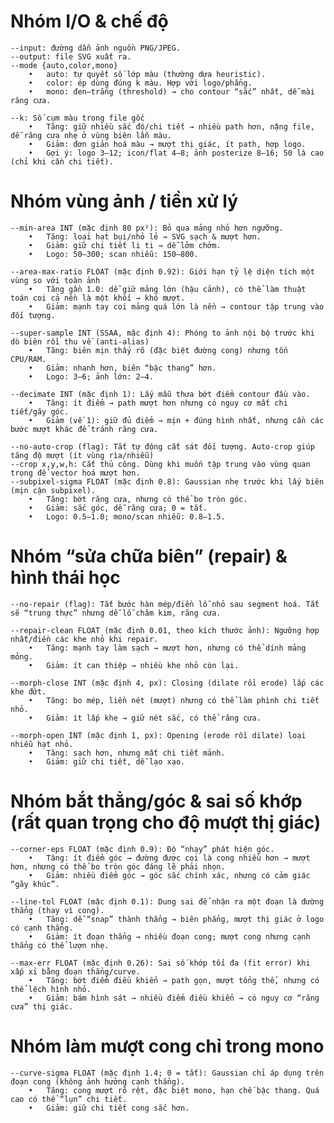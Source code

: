# Nhóm I/O & chế độ
	--input: đường dẫn ảnh nguồn PNG/JPEG.
	--output: file SVG xuất ra.
	--mode {auto,color,mono}
		•	auto: tự quyết số lớp màu (thường dựa heuristic).
		•	color: ép dùng đúng k màu. Hợp với logo/phẳng.
		•	mono: đen–trắng (threshold) → cho contour “sắc” nhất, dễ mài răng cưa.

	--k: Số cụm màu trong file gốc
		•	Tăng: giữ nhiều sắc độ/chi tiết → nhiều path hơn, nặng file, dễ răng cưa nhẹ ở vùng biên lẫn màu.
		•	Giảm: đơn giản hoá màu → mượt thị giác, ít path, hợp logo.
		•	Gợi ý: logo 3–12; icon/flat 4–8; ảnh posterize 8–16; 50 là cao (chỉ khi cần chi tiết).

# Nhóm vùng ảnh / tiền xử lý
	--min-area INT (mặc định 80 px²): Bỏ qua mảng nhỏ hơn ngưỡng.
		•	Tăng: loại hạt bụi/nhỏ lẻ → SVG sạch & mượt hơn.
		•	Giảm: giữ chi tiết li ti → dễ lởm chởm.
		•	Logo: 50–300; scan nhiễu: 150–800.

	--area-max-ratio FLOAT (mặc định 0.92): Giới hạn tỷ lệ diện tích một vùng so với toàn ảnh
		•	Tăng gần 1.0: dễ giữ mảng lớn (hậu cảnh), có thể làm thuật toán coi cả nền là một khối → khó mượt.
		•	Giảm: mạnh tay coi mảng quá lớn là nền → contour tập trung vào đối tượng.

	--super-sample INT (SSAA, mặc định 4): Phóng to ảnh nội bộ trước khi dò biên rồi thu về (anti-alias)
		•	Tăng: biên mịn thấy rõ (đặc biệt đường cong) nhưng tốn CPU/RAM.
		•	Giảm: nhanh hơn, biên “bậc thang” hơn.
		•	Logo: 3–6; ảnh lớn: 2–4.
	
	--decimate INT (mặc định 1): Lấy mẫu thưa bớt điểm contour đầu vào.
		•	Tăng: ít điểm → path mượt hơn nhưng có nguy cơ mất chi tiết/gãy góc.
		•	Giảm (về 1): giữ đủ điểm → mịn + đúng hình nhất, nhưng cần các bước mượt khác để tránh răng cưa.
	
	--no-auto-crop (flag): Tắt tự động cắt sát đối tượng. Auto-crop giúp tăng độ mượt (ít vùng rìa/nhiễu)
	--crop x,y,w,h: Cắt thủ công. Dùng khi muốn tập trung vào vùng quan trọng để vector hoá mượt hơn.
	--subpixel-sigma FLOAT (mặc định 0.8): Gaussian nhẹ trước khi lấy biên (mịn cận subpixel).
		•	Tăng: bớt răng cưa, nhưng có thể bo tròn góc.
		•	Giảm: sắc góc, dễ răng cưa; 0 = tắt.
		•	Logo: 0.5–1.0; mono/scan nhiễu: 0.8–1.5.

# Nhóm “sửa chữa biên” (repair) & hình thái học
	--no-repair (flag): Tắt bước hàn mép/điền lỗ nhỏ sau segment hoá. Tắt sẽ “trung thực” nhưng dễ lỗ châm kim, răng cưa.
	
	--repair-clean FLOAT (mặc định 0.01, theo kích thước ảnh): Ngưỡng hợp nhất/điền các khe nhỏ khi repair.
		•	Tăng: mạnh tay làm sạch → mượt hơn, nhưng có thể dính mảng mỏng.
		•	Giảm: ít can thiệp → nhiều khe nhỏ còn lại.
	
	--morph-close INT (mặc định 4, px): Closing (dilate rồi erode) lấp các khe đứt.
		•	Tăng: bo mép, liền nét (mượt) nhưng có thể làm phình chi tiết nhỏ.
		•	Giảm: ít lấp khe → giữ nét sắc, có thể răng cưa.
	
	--morph-open INT (mặc định 1, px): Opening (erode rồi dilate) loại nhiễu hạt nhỏ.
		•	Tăng: sạch hơn, nhưng mất chi tiết mảnh.
		•	Giảm: giữ chi tiết, dễ lạo xạo.

# Nhóm bắt thẳng/góc & sai số khớp (rất quan trọng cho độ mượt thị giác)
	--corner-eps FLOAT (mặc định 0.9): Độ “nhạy” phát hiện góc.
		•	Tăng: ít điểm góc → đường được coi là cong nhiều hơn → mượt hơn, nhưng có thể bo tròn góc đáng lẽ phải nhọn.
		•	Giảm: nhiều điểm góc → góc sắc chính xác, nhưng có cảm giác “gãy khúc”.
	
	--line-tol FLOAT (mặc định 0.1): Dung sai để nhận ra một đoạn là đường thẳng (thay vì cong).
		•	Tăng: dễ “snap” thành thẳng → biên phẳng, mượt thị giác ở logo có cạnh thẳng.
		•	Giảm: ít đoạn thẳng → nhiều đoạn cong; mượt cong nhưng cạnh thẳng có thể lượn nhẹ.
	
	--max-err FLOAT (mặc định 0.26): Sai số khớp tối đa (fit error) khi xấp xỉ bằng đoạn thẳng/curve.
		•	Tăng: bớt điểm điều khiển → path gọn, mượt tổng thể, nhưng có thể lệch hình nhỏ.
		•	Giảm: bám hình sát → nhiều điểm điều khiển → có nguy cơ “răng cưa” thị giác.

# Nhóm làm mượt cong chỉ trong mono
	--curve-sigma FLOAT (mặc định 1.4; 0 = tắt): Gaussian chỉ áp dụng trên đoạn cong (không ảnh hưởng cạnh thẳng).
		•	Tăng: cong mượt rõ rệt, đặc biệt mono, hạn chế bậc thang. Quá cao có thể “lụn” chi tiết.
		•	Giảm: giữ chi tiết cong sắc hơn.